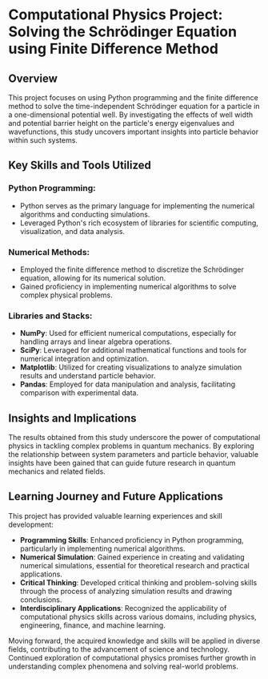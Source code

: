 # Computational Physics Project: Solving the Schrödinger Equation using Finite Difference Method

## Overview

This project focuses on using Python programming and the finite difference method to solve the time-independent Schrödinger equation for a particle in a one-dimensional potential well. By investigating the effects of well width and potential barrier height on the particle's energy eigenvalues and wavefunctions, this study uncovers important insights into particle behavior within such systems.

## Key Skills and Tools Utilized

### Python Programming:
- Python serves as the primary language for implementing the numerical algorithms and conducting simulations.
- Leveraged Python's rich ecosystem of libraries for scientific computing, visualization, and data analysis.

### Numerical Methods:
- Employed the finite difference method to discretize the Schrödinger equation, allowing for its numerical solution.
- Gained proficiency in implementing numerical algorithms to solve complex physical problems.

### Libraries and Stacks:
- **NumPy**: Used for efficient numerical computations, especially for handling arrays and linear algebra operations.
- **SciPy**: Leveraged for additional mathematical functions and tools for numerical integration and optimization.
- **Matplotlib**: Utilized for creating visualizations to analyze simulation results and understand particle behavior.
- **Pandas**: Employed for data manipulation and analysis, facilitating comparison with experimental data.

## Insights and Implications

The results obtained from this study underscore the power of computational physics in tackling complex problems in quantum mechanics. By exploring the relationship between system parameters and particle behavior, valuable insights have been gained that can guide future research in quantum mechanics and related fields.

## Learning Journey and Future Applications

This project has provided valuable learning experiences and skill development:
- **Programming Skills**: Enhanced proficiency in Python programming, particularly in implementing numerical algorithms.
- **Numerical Simulation**: Gained experience in creating and validating numerical simulations, essential for theoretical research and practical applications.
- **Critical Thinking**: Developed critical thinking and problem-solving skills through the process of analyzing simulation results and drawing conclusions.
- **Interdisciplinary Applications**: Recognized the applicability of computational physics skills across various domains, including physics, engineering, finance, and machine learning.

Moving forward, the acquired knowledge and skills will be applied in diverse fields, contributing to the advancement of science and technology. Continued exploration of computational physics promises further growth in understanding complex phenomena and solving real-world problems.

